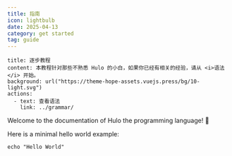 ```yaml
---
title: 指南
icon: lightbulb
date: 2025-04-13
category: get started
tag: guide
---
```


```component VPBanner
title: 逐步教程
content: 本教程针对那些不熟悉 Hulo 的小白，如果你已经有相关的经验，请从 <i>语法</i> 开始。
background: url("https://theme-hope-assets.vuejs.press/bg/10-light.svg")
actions:
  - text: 查看语法
    link: ../grammar/
```

Welcome to the documentation of Hulo the programming language! 🎉

Here is a minimal hello world example:
```hulo
echo "Hello World"
```
